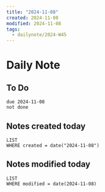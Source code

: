 ```yaml
---
title: "2024-11-08"
created: 2024-11-08
modified: 2024-11-08
tags:
  - dailynote/2024-W45
---
```

# Daily Note
## To Do
```tasks
due 2024-11-08
not done
```

## Notes created today
```dataview
LIST
WHERE created = date("2024-11-08")
```
## Notes modified today
```dataview
LIST
WHERE modified = date(2024-11-08)
```
